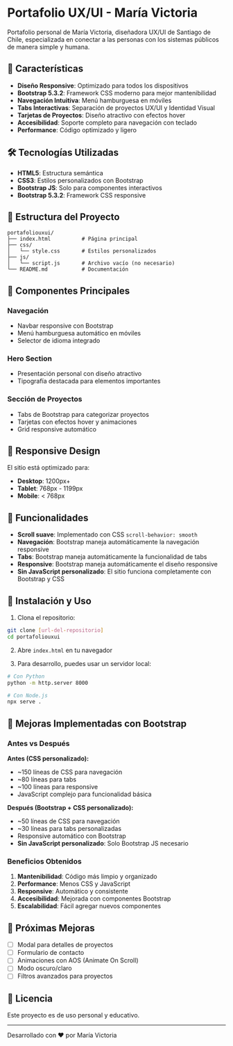 # Portafolio UX/UI - María Victoria

Portafolio personal de María Victoria, diseñadora UX/UI de Santiago de Chile, especializada en conectar a las personas con los sistemas públicos de manera simple y humana.

## 🚀 Características

- **Diseño Responsive**: Optimizado para todos los dispositivos
- **Bootstrap 5.3.2**: Framework CSS moderno para mejor mantenibilidad
- **Navegación Intuitiva**: Menú hamburguesa en móviles
- **Tabs Interactivas**: Separación de proyectos UX/UI y Identidad Visual
- **Tarjetas de Proyectos**: Diseño atractivo con efectos hover
- **Accesibilidad**: Soporte completo para navegación con teclado
- **Performance**: Código optimizado y ligero

## 🛠️ Tecnologías Utilizadas

- **HTML5**: Estructura semántica
- **CSS3**: Estilos personalizados con Bootstrap
- **Bootstrap JS**: Solo para componentes interactivos
- **Bootstrap 5.3.2**: Framework CSS responsive

## 📁 Estructura del Proyecto

```
portafoliouxui/
├── index.html          # Página principal
├── css/
│   └── style.css       # Estilos personalizados
├── js/
│   └── script.js       # Archivo vacío (no necesario)
└── README.md           # Documentación
```

## 🎨 Componentes Principales

### Navegación
- Navbar responsive con Bootstrap
- Menú hamburguesa automático en móviles
- Selector de idioma integrado

### Hero Section
- Presentación personal con diseño atractivo
- Tipografía destacada para elementos importantes

### Sección de Proyectos
- Tabs de Bootstrap para categorizar proyectos
- Tarjetas con efectos hover y animaciones
- Grid responsive automático

## 📱 Responsive Design

El sitio está optimizado para:
- **Desktop**: 1200px+
- **Tablet**: 768px - 1199px
- **Mobile**: < 768px

## 🔧 Funcionalidades

- **Scroll suave**: Implementado con CSS `scroll-behavior: smooth`
- **Navegación**: Bootstrap maneja automáticamente la navegación responsive
- **Tabs**: Bootstrap maneja automáticamente la funcionalidad de tabs
- **Responsive**: Bootstrap maneja automáticamente el diseño responsive
- **Sin JavaScript personalizado**: El sitio funciona completamente con Bootstrap y CSS

## 🚀 Instalación y Uso

1. Clona el repositorio:
```bash
git clone [url-del-repositorio]
cd portafoliouxui
```

2. Abre `index.html` en tu navegador

3. Para desarrollo, puedes usar un servidor local:
```bash
# Con Python
python -m http.server 8000

# Con Node.js
npx serve .
```

## 🎯 Mejoras Implementadas con Bootstrap

### Antes vs Después

**Antes (CSS personalizado):**
- ~150 líneas de CSS para navegación
- ~80 líneas para tabs
- ~100 líneas para responsive
- JavaScript complejo para funcionalidad básica

**Después (Bootstrap + CSS personalizado):**
- ~50 líneas de CSS para navegación
- ~30 líneas para tabs personalizadas
- Responsive automático con Bootstrap
- **Sin JavaScript personalizado**: Solo Bootstrap JS necesario

### Beneficios Obtenidos

1. **Mantenibilidad**: Código más limpio y organizado
2. **Performance**: Menos CSS y JavaScript
3. **Responsive**: Automático y consistente
4. **Accesibilidad**: Mejorada con componentes Bootstrap
5. **Escalabilidad**: Fácil agregar nuevos componentes

## 🔮 Próximas Mejoras

- [ ] Modal para detalles de proyectos
- [ ] Formulario de contacto
- [ ] Animaciones con AOS (Animate On Scroll)
- [ ] Modo oscuro/claro
- [ ] Filtros avanzados para proyectos

## 📄 Licencia

Este proyecto es de uso personal y educativo.

---

Desarrollado con ❤️ por María Victoria

